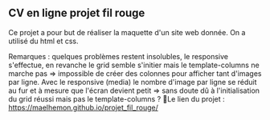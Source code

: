 ## CV en ligne projet fil rouge 
Ce projet a pour but de réaliser la maquette d'un site web donnée. On a utilisé du html et css.

Remarques : quelques problèmes restent insolubles, le responsive s'effectue, en revanche le grid semble s'initier mais le template-columns ne marche pas => impossible de créer des colonnes pour afficher tant d'images par ligne.
Avec le responsive (media) le nombre d'image par ligne se réduit au fur et à mesure que l'écran devient petit => sans doute dû à l'initialisation du grid réussi mais pas le template-columns ?
📝Le lien du projet : https://maelhemon.github.io/projet_fil_rouge/


